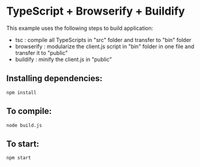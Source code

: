 # TypeScript + Browserify + Buildify

This example uses the following steps to build application:

- tsc : compile all TypeScripts in "src" folder and transfer to "bin" folder
- browserify : modularize the client.js script in "bin" folder in one file and transfer it to "public"
- buildify : minify the client.js in "public"

## Installing dependencies:

`npm install`

## To compile:

`node build.js`

## To start:

`npm start`